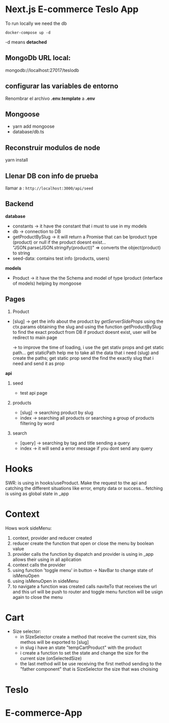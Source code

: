 # Next.js E-commerce Teslo App

To run locally we need the db

```
docker-compose up -d
```

-d means **detached**

## MongoDb URL local:

mongodb://localhost:27017/teslodb

## configurar las variables de entorno

Renombrar el archivo **.env.template** a **.env**

## Mongoose

- yarn add mongoose
- database/db.ts

## Reconstruir modulos de node

yarn install

## Llenar DB con info de prueba

llamar a :
`http://localhost:3000/api/seed `

## Backend

**database**

- constants -> it have the constant that i must to use in my models
- db -> connection to DB
- getProductBySlug -> it will return a Promise that can be Iproduct type (product) or null if the product
  doesnt exist... "JSON.parse(JSON.stringify(product))" => converts the object(product) to string
- seed-data: contains test info (products, users)

**models**

- Product -> it have the the Schema and model of type Iproduct (interface of models) helping by mongoose

## Pages

1. Product

- [slug] -> get the info about the product by _getServerSideProps_ using the ctx.params obtaining the
  slug and using the function getProductBySlug to find the exact product from DB
  if product doesnt exist, user will be redirect to main page

  -> to improve the time of loading, i use the get stativ props and get static path... get staticPath help
  me to take all the data that i need (slug) and create the paths; get static prop send the find the exactly slug that i need and send it as prop

**api**

1. seed

   - test api page

2. products

   - [slug] -> searching product by slug
   - index -> searching all products or searching a group of products filtering by word

3. search
   - [query] -> searching by tag and title sending a query
   - index -> it will send a error message if you dont send any query

# Hooks

SWR: is using in hooks/useProduct. Make the request to the api and catching the different situations
like error, empty data or success... fetching is using as global state in \_app

# Context

Hows work sideMenu:

1.  context, provider and reducer created
2.  reducer create the function that open or close the menu by boolean value
3.  provider calls the function by dispatch and provider is using in \_app allows their using in all aplication
4.  context calls the provider
5.  using function 'toggle menu' in button -> NavBar to change state of isMenuOpen
6.  using isMenuOpen in sideMenu
7.  to navigate a function was created calls naviteTo that receives the url and this url will be push to router
    and toggle menu function will be usign again to close the menu

# Cart

- Size selector:
  - in SIzeSelector create a method that receive the current size, this methos will be exported to [slug]
  - in slug i have an state "tempCartProduct" with the product
  - i create a function to set the state and change the size for the current size (onSelectedSize)
  - the last method will be use receiving the first method sending to the "father component" that is SizeSelector the size that was choising

# Teslo

# E-commerce-App
